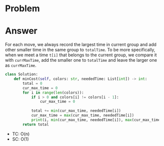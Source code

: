 # Problem
# Answer
For each move, we always record the largest time in current group and add other smaller time in the same group to `totalTime`. To be more specifically, when we meet a time `t[i]` that belongs to the current group, we compare it with `currMaxTime`, add the smaller one to `totalTime` and leave the larger one as `currMaxTime`.
```python
class Solution:
    def minCost(self, colors: str, neededTime: List[int]) -> int:
        total = 0
        cur_max_time = 0
        for i in range(len(colors)):
            if i > 0 and colors[i] != colors[i - 1]:
                cur_max_time = 0
                
            total += min(cur_max_time, neededTime[i])
            cur_max_time = max(cur_max_time, neededTime[i])
            print(i, min(cur_max_time, neededTime[i]), max(cur_max_time, neededTime[i]))
        return total
```
- TC: O(n)
- SC: O(1)